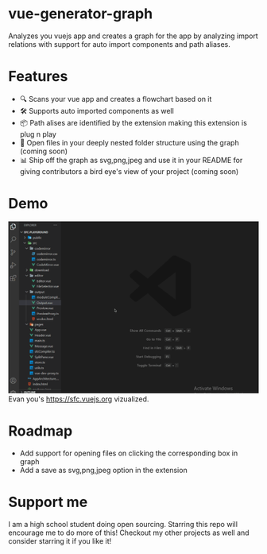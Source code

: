 # vue-generator-graph
Analyzes you vuejs app and creates a graph for the app by analyzing import relations with support for auto import components and path aliases. 
<br/>

# Features
- 🔍 Scans your vue app and creates a flowchart based on it
- 🛠 Supports auto imported components as well
- 📦 Path alises are identified by the extension making this extension is plug n play
- 📁 Open files in your deeply nested folder structure using the graph (coming soon)
- 📊 Ship off the graph as svg,png,jpeg and use it in your README for giving contributors a bird eye's view of your project (coming soon)

# Demo
![Feature](https://github.com/Borrus-sudo/vue-generator-graph/blob/master/gifs/Example1.gif)
Evan you's https://sfc.vuejs.org vizualized.

# Roadmap 
- Add support for opening files on clicking the corresponding box in graph
- Add a save as svg,png,jpeg option in the extension

# Support me
 I am a high school student doing open sourcing. Starring this repo will encourage me to do more of this! Checkout my other projects as well and consider starring it if you like it!
